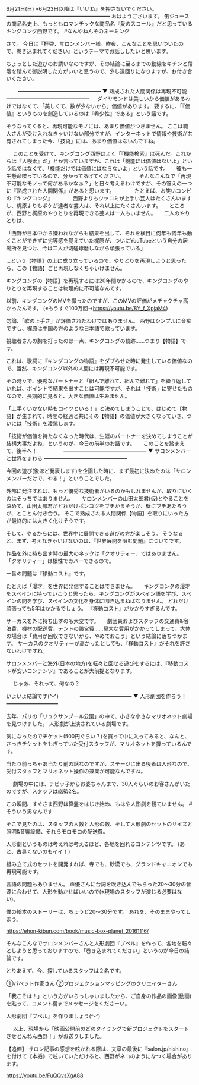 6月21日(日) ※6月23日以降は『いいね』を押さないでください。
━━━━━━━━━━━━━━━━━━━━
おはようございます。
缶ジュースの商品名史上、もっともロマンチックな商品名『愛のスコール』だと思っているキングコング西野です。
#なんやねんそのネーミング

さて。
今日は『拝啓、サロンメンバー様。昨夜、こんなことを思いついたので、巻き込まれてください』というテーマでお話ししたいと思います。

ちょっとした遊びのお誘いなのですが、その結論に至るまでの動線をキチンと段階を踏んで御説明した方がいいと思うので、少し遠回りになりますが、お付き合いください。
　

　　
━━━━━━━━━━━━━━━━
▼ 熟成された人間関係は再現不可能
━━━━━━━━━━━━━━━━
　
ダイヤモンドは美しいから価値があるわけではなくて、「美しくて、数が少ないから」価値があります。
要するに、「『価値』というものを創造しているのは『希少性』である」という話です。

そうなってくると、再現可能なモノには、あまり価値がつきません。
ここは職人さんが受け入れなきゃいけない部分ですが、インターネットで情報や技術が共有されてしまった今、「技術」には、あまり価値はないんですね。

　
このことを受けて、キングコング西野はよく「『機能検索』は死んだ。これからは『人検索』だ」とか言っていますが、これは「機能には価値はないよ」という話ではなくて、「機能だけでは価値にはならないよ」という話です。
　
彼も一生懸命喋っているので、分かってあげてください。
　
　
そんなこんなで「再現不可能なモノって何があるかなぁ？」と日々考えるわけですが、その答えの一つに『熟成された人間関係』があると思います。
　
　　
たとえば、お笑いコンビの『キングコング』
　
　　
西野よりもツッコミが上手い芸人はたくさんいますし、梶原よりもボケが達者な芸人は、それ以上にたくさんいます。
　
ところが、西野と梶原のやりとりを再現できる芸人は一人もいません。
　
二人のやりとりは、

「西野が日本中から嫌われながらも結果を出して、それを横目に何年も何年も動くことができずに劣等感を覚えていた梶原が、ついにYouTubeという自分の居場所を見つけ、今は二人が切磋琢磨しながら頑張っている」

…という【物語】の上に成り立っているので、やりとりを再現しようと思ったら、この【物語】ごと再現しなくちゃいけません。

キングコングの【物語】を再現するには20年間かかるので、キングコングのやりとりを再現することは物理的に不可能なんです。


以前、キングコングのMVを撮ったのですが、このMVの評価がメチャクチャ高かったんです。
(※もうすぐ100万回→https://youtu.be/8Y_f_XpjaM4)

勿論、「歌の上手さ」が評価されたわけではありません。
西野はシンプルに音痴ですし、梶原は中国の方のような日本語で歌っています。

視聴者さんの胸を打ったのは一点、キングコングの軌跡……つまり【物語】です。

これは、歌詞に『キングコングの物語』をダブらせた時に発生している価値なので、当然、キングコング以外の人間には再現不可能です。

その時々で、優秀なパートナーと「組んで離れて、組んで離れて」を繰り返していれば、ポイントで結果を出すことは可能ですが、それは「技術」に寄せたものなので、長期的に見ると、大きな価値は生みません。

「上手くいかない時もコイツといる！」と決めてしまうことで、はじめて【物語】が生まれて、時間の経過と共にその【物語】の価値が大きくなっていき、ついには「技術」を凌駕します。

「技術が価値を持たなくなった時代は、生涯のパートナーを決めてしまうことが結構大事だよね」というのが、今日の前半のお話です。
　
このことを踏まえて、後半へ！
　
　　
　
━━━━━━━━━━━━━━━━
▼ サロンメンバーと世界をまわる
━━━━━━━━━━━━━━━━

今回の遊び(後ほど発表します)を企画した時に、まず最初に決めたのは「サロンメンバーだけで、やる！」ということでした。

外部に発注すれば、もっと優秀な技術者がいるのかもしれませんが、取りにいくのはそっちではありません。
　
サロンメンバーの山田太郎君(仮)とやることを決めて、山田太郎君がどれだけポンコツをブチかまそうが、壁にブチあたろうが、とことん付き合う。
そこで熟成される人間関係【物語】を取りにいった方が最終的には大きく化けそうです。

そして、やるからには、世界中に展開できる遊びの方が楽しそう。
そうなると、まず、考えなきゃいけないのは、『世界展開を阻む問題』についてです。

作品を外に持ち出す時の最大のネックは「クオリティー」ではありません。
「クオリティー」は根性でカバーできるので。

一番の問題は『移動コスト』です。

たとえば「漫才」を世界に発信することはできません。
　
キングコングの漫才をスペインに持っていこうと思ったら、キングコングがスペイン語を学び、スペインの間を学び、スペインの文化を身体に叩き込まねばなりません。
どれだけ頑張っても5年はかかるでしょう。
『移動コスト』がかかりすぎるんです。

サーカスを外に持ち出すのも大変です。
　
劇団員およびスタッフの交通費&宿泊費、機材の配送費、テントの設営費……莫大な費用がかかってしまって、大体の場合は「費用が回収できないから、やめておこう」という結論に落ちつかます。
サーカスのクオリティーが高かったとしても、『移動コスト』がそれを許さないわけですね。

サロンメンバーと海外(日本の地方)を転々と回せる遊びをするには、『移動コストが安いコンテンツ』であることが大前提となります。

　
じゃあ、それって、何なの？

いよいよ結論です(^-^)
　
　
　
━━━━━━━━━━
▼ 人形劇団を作ろう！
━━━━━━━━━━

去年、パリの「リュクサンブール公園」の中で、小さな小さなマリオネット劇場を見つけました。
人形劇が上演されている劇場です。

気になったのでチケット(500円ぐらい？)を買って中に入ってみると、なんと、さっきチケットをもぎっていた受付スタッフが、マリオネットを操っているんです。

当たり前っちゃあ当たり前の話なのですが、ステージに出る役者は人形なので、受付スタッフとマリオネット操作の兼業が可能なんですね。

　
劇場の中には、チビッ子からお婆ちゃんまで、30人ぐらいのお客さんがいたのですが、スタッフは総勢2名。

この瞬間、すぐさま西野は算盤をはじき始め、もはや人形劇を観ていません。
#そういう男なんです

そこで見たのは、スタッフの人数と人形の数、そして人形劇のセットのサイズと照明&音響設備、それらモロモロの配送費。

人形劇というものは考えれば考えるほど、各地を回れるコンテンツです。
(あと、古臭くないのもイイ！)

組み立て式のセットを開発すれば、寺でも、砂漠でも、グランドキャニオンでも再現可能です。

言語の問題もありません。
声優さんに台詞を吹き込んでもらった20～30分の音源に合わせて、人形を動かせばいいので(※現場のスタッフが演じる必要はない)。

僕の絵本のストーリーは、ちょうど20～30分です。
あれを、そのままやってしまう。

https://ehon-kibun.com/book/music-box-planet_20161116/

そんなこんなでサロンメンバーさんと人形劇団『プペル』を作って、各地を転々としようと思っておりますので、「巻き込まれてください」というのが今日の結論です。

とりあえず、今、探しているスタッフは２名です。

①パペット作家さん
②プロジェクションマッピングのクリエイターさん

「我こそは！」という方がいらっしゃいましたから、ご自身の作品の画像(動画)を貼って、コメント欄までメッセージをくださーい。

人形劇団『プペル』を作りましょう(^-^)

　
以上、現場から「映画公開前のどのタイミングで新プロジェクトをスタートさせとんねん西野！」がお送りしました。

【追伸】
サロン記事の感想を呟かれる際は、文章の最後に『salon.jp/nishino』を付けて《本垢》で呟いていただけると、西野がネコのようになつく場合があります。

 https://youtu.be/FuQQvsXgA88
